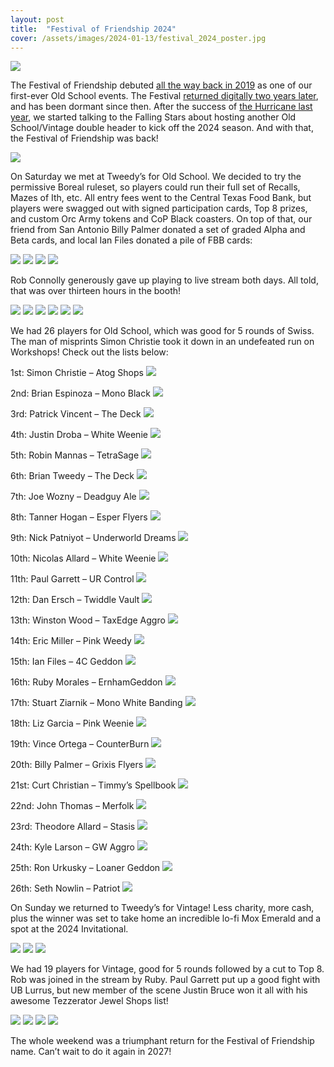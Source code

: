 ```yaml
---
layout: post
title:  "Festival of Friendship 2024"
cover: /assets/images/2024-01-13/festival_2024_poster.jpg
---
```


![]({{site.cdn_url}}/assets/images/2024-01-13/festival_poster_2024.jpg)

The Festival of Friendship debuted
[all the way back in 2019]( https://stonesmtg.com/results/2019-01-20/) as one of our
first-ever Old School events. The Festival
[returned digitally two years later]( https://stonesmtg.com/results/2021-01-20/), and
has been dormant since then. After the success of
[the Hurricane last year]( https://stonesmtg.com/results/2022-09-17/), we started talking
to the Falling Stars about hosting another Old School/Vintage double header to kick off
the 2024 season. And with that, the Festival of Friendship was back!

![]({{site.cdn_url}}/assets/images/2024-01-13/tweedys.jpg)

On Saturday we met at Tweedy’s for Old School. We decided to try the permissive Boreal
ruleset, so players could run their full set of Recalls, Mazes of Ith, etc. All entry
fees went to the Central Texas Food Bank, but players were swagged out with signed
participation cards, Top 8 prizes, and custom Orc Army tokens and CoP Black coasters.
On top of that, our friend from San Antonio Billy Palmer donated a set of graded Alpha
and Beta cards, and local Ian Files donated a pile of FBB cards:

![]({{site.cdn_url}}/assets/images/2024-01-13/prizes.jpg)
![]({{site.cdn_url}}/assets/images/2024-01-13/participation.jpg)
![]({{site.cdn_url}}/assets/images/2024-01-13/orc_army.jpg)
![]({{site.cdn_url}}/assets/images/2024-01-13/slabs.jpg)

Rob Connolly generously gave up playing to live stream both days. All told, that was
over thirteen hours in the booth!

![]({{site.cdn_url}}/assets/images/2024-01-13/stream.jpg)
![]({{site.cdn_url}}/assets/images/2024-01-13/game_1.jpg)
![]({{site.cdn_url}}/assets/images/2024-01-13/game_2.jpg)
![]({{site.cdn_url}}/assets/images/2024-01-13/games_3.jpg)
![]({{site.cdn_url}}/assets/images/2024-01-13/games_4.jpg)
![]({{site.cdn_url}}/assets/images/2024-01-13/games_5.jpg)

We had 26 players for Old School, which was good for 5 rounds of Swiss. The man of
misprints Simon Christie took it down in an undefeated run on Workshops! Check out the
lists below:

1st: Simon Christie – Atog Shops
![]({{site.cdn_url}}/assets/images/2024-01-13/os/simon_shops.jpg)

2nd: Brian Espinoza – Mono Black
![]({{site.cdn_url}}/assets/images/2024-01-13/os/espinoza_black.jpg)

3rd: Patrick Vincent – The Deck
![]({{site.cdn_url}}/assets/images/2024-01-13/os/patrick_deck.jpg)

4th: Justin Droba – White Weenie
![]({{site.cdn_url}}/assets/images/2024-01-13/os/justin_white.jpg)

5th: Robin Mannas – TetraSage
![]({{site.cdn_url}}/assets/images/2024-01-13/os/robin_tetrasage.jpg)

6th: Brian Tweedy – The Deck
![]({{site.cdn_url}}/assets/images/2024-01-13/os/tweedy_deck.jpg)

7th: Joe Wozny – Deadguy Ale
![]({{site.cdn_url}}/assets/images/2024-01-13/os/joe_deadguy.jpg)

8th: Tanner Hogan – Esper Flyers
![]({{site.cdn_url}}/assets/images/2024-01-13/os/tanner_flyers.jpg)

9th: Nick Patniyot – Underworld Dreams
![]({{site.cdn_url}}/assets/images/2024-01-13/os/nick_dreams.jpg)

10th: Nicolas Allard – White Weenie
![]({{site.cdn_url}}/assets/images/2024-01-13/os/nicolas_white.jpg)

11th: Paul Garrett – UR Control
![]({{site.cdn_url}}/assets/images/2024-01-13/os/paul_ur.jpg)

12th: Dan Ersch – Twiddle Vault
![]({{site.cdn_url}}/assets/images/2024-01-13/os/dan_twiddle.jpg)

13th: Winston Wood – TaxEdge Aggro
![]({{site.cdn_url}}/assets/images/2024-01-13/os/winston_taxedge.jpg)

14th: Eric Miller – Pink Weedy
![]({{site.cdn_url}}/assets/images/2024-01-13/os/eric_pink.jpg)

15th: Ian Files – 4C Geddon
![]({{site.cdn_url}}/assets/images/2024-01-13/os/ian_4c.jpg)

16th: Ruby Morales – ErnhamGeddon
![]({{site.cdn_url}}/assets/images/2024-01-13/os/ruby_geddon.jpg)

17th: Stuart Ziarnik – Mono White Banding
![]({{site.cdn_url}}/assets/images/2024-01-13/os/stu_band.jpg)

18th: Liz Garcia – Pink Weenie
![]({{site.cdn_url}}/assets/images/2024-01-13/os/liz_pink.jpg)

19th: Vince Ortega – CounterBurn
![]({{site.cdn_url}}/assets/images/2024-01-13/os/vince_ur.jpg)

20th: Billy Palmer – Grixis Flyers
![]({{site.cdn_url}}/assets/images/2024-01-13/os/bill_grixis.jpg)

21st: Curt Christian – Timmy’s Spellbook
![]({{site.cdn_url}}/assets/images/2024-01-13/os/curt_timmy.jpg)

22nd: John Thomas – Merfolk
![]({{site.cdn_url}}/assets/images/2024-01-13/os/john_merfolk.jpg)

23rd: Theodore Allard – Stasis
![]({{site.cdn_url}}/assets/images/2024-01-13/os/theodore_stasis.jpg)

24th: Kyle Larson – GW Aggro
![]({{site.cdn_url}}/assets/images/2024-01-13/os/kyle_gw.jpg)

25th: Ron Urkusky – Loaner Geddon
![]({{site.cdn_url}}/assets/images/2024-01-13/os/ron_geddon.jpg)

26th: Seth Nowlin – Patriot
![]({{site.cdn_url}}/assets/images/2024-01-13/os/seth_uwr.jpg)

On Sunday we returned to Tweedy’s for Vintage! Less charity, more cash, plus the winner
was set to take home an incredible lo-fi Mox Emerald and a spot at the 2024 Invitational.

![]({{site.cdn_url}}/assets/images/2024-01-13/vintage/mox_emerald_copy.jpg)
![]({{site.cdn_url}}/assets/images/2024-01-13/vintage/stu_vs_paul.jpg)
![]({{site.cdn_url}}/assets/images/2024-01-13/vintage/john_vs_liz.jpg)

We had 19 players for Vintage, good for 5 rounds followed by a cut to Top 8. Rob was
joined in the stream by Ruby.
Paul Garrett put up a good fight with UB Lurrus, but new member of the scene Justin
Bruce won it all with his awesome Tezzerator Jewel Shops list!

![]({{site.cdn_url}}/assets/images/2024-01-13/vintage/vintage_standings.jpg)
![]({{site.cdn_url}}/assets/images/2024-01-13/vintage/top_4.jpg)
![]({{site.cdn_url}}/assets/images/2024-01-13/vintage/justin_vs_paul.jpg)
![]({{site.cdn_url}}/assets/images/2024-01-13/vintage/justin_winner.jpg)

The whole weekend was a triumphant return for the Festival of Friendship name. Can’t
wait to do it again in 2027!

